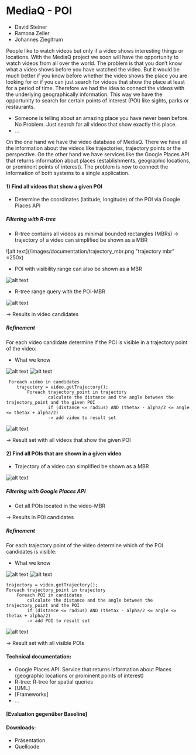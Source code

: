 MediaQ - POI
==========

* David Steiner
* Ramona Zeller
* Johannes Ziegltrum

People like to watch videos but only if a video shows interesting things or locations. With the MediaQ project we soon will have the opportunity to watch videos from all over the world. The problem is that you don’t know what a video shows before you have watched the video. But it would be much better if you know before whether the video shows the place you are looking for or if you can just search for videos that show the place at least for a period of time. Therefore we had the idea to connect the videos with the underlying geographically information. This way we have the opportunity to search for certain points of interest (POI) like sights, parks or restaurants.

* Someone is telling about an amazing place you have never been before. No Problem. Just search for all videos that show exactly this place.
* …

On the one hand we have the video database of MediaQ. There we have all the information about the videos like trajectories, trajectory points or the perspective. On the other hand we have services like the Google Places API that returns information about places (establishments, geographic locations, or prominent points of interest). The problem is now to connect the information of both systems to a single application.

#### 1) Find all videos that show a given POI

* Determine the coordinates (latitude, longitude) of the POI via Google Places API

##### Filtering with R-tree

* R-tree contains all videos as minimal bounded rectangles (MBRs) -> trajectory of a video can simplified be shown as a MBR

 ![alt text](/images/documentation/trajectory_mbr.png "trajectory mbr" =250x)

* POI with visibility range can also be shown as a MBR

 ![alt text](/images/documentation/poi_mbr.png "poi mbr")

* R-tree range query with the POI-MBR

 ![alt text](/images/documentation/rtree_range_query.png "rtree range query")

 -> Results in video candidates

##### Refinement
For each video candidate determine if the POI is visible in a trajectory point of the video:

* What we know
 
 ![alt text](/images/documentation/thetax.png "thetax") ![alt text](/images/documentation/alpha_radius.png "alpha & radius")
 
    
     Foreach video in candidates
        trajectory = video.getTrajectory();
	        Foreach trajectory_point in trajectory
            		calculate the distance and the angle between the trajectory_point and the given POI
		        	if (distance <= radius) AND (thetax - alpha/2 <= angle <= thetax + alpha/2)
		        	-> add video to result set

 ![alt text](/images/documentation/angle_distance.png "angle & distance")

-> Result set with all videos that show the given POI

#### 2) Find all POIs that are shown in a given video

* Trajectory of a video can simplified be shown as a MBR

 ![alt text](/images/documentation/trajectory_mbr.png "trajectory mbr") 

##### Filtering with Google Places API

 * Get all POIs located in the video-MBR
 
 -> Results in POI candidates

##### Refinement
For each trajectory point of the video determine which of the POI candidates is visible:

* What we know

 ![alt text](/images/documentation/thetax.png "thetax") ![alt text](/images/documentation/alpha_radius.png "alpha & radius")
 
 
    trajectory = video.getTrajectory();
    Foreach trajectory_point in trajectory
    	Foreach POI in candidates
			calculate the distance and the angle between the trajectory_point and the POI
			if (distance <= radius) AND (thetax - alpha/2 <= angle <= thetax + alpha/2)
			-> add POI to result set

 ![alt text](/images/documentation/angle_distance.png "angle & distance")

-> Result set with all visible POIs

#### Technical documentation:

* Google Places API:
 Service that returns information about Places (geographic locations or prominent points of interest)
* R-tree:
 R-tree for spatial queries
* [UML]
* [Frameworks]
* …

#### [Evaluation gegenüber Baseline]


#### Downloads:

* Präsentation
* Quellcode